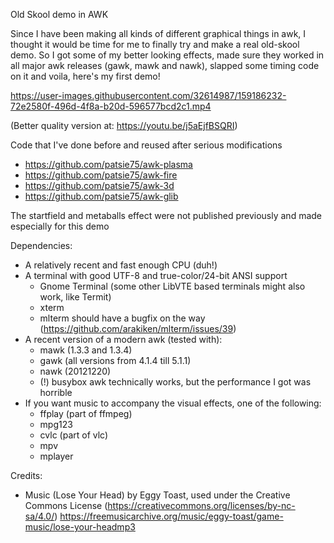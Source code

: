 Old Skool demo in AWK

Since I have been making all kinds of different graphical things in awk, I thought it would be time for me to finally try and make a real old-skool demo. So I got some of my better looking effects, made sure they worked in all major awk releases (gawk, mawk and nawk), slapped some timing code on it and voila, here's my first demo!


https://user-images.githubusercontent.com/32614987/159186232-72e2580f-496d-4f8a-b20d-596577bcd2c1.mp4


(Better quality version at: https://youtu.be/j5aEjfBSQRI)

Code that I've done before and reused after serious modifications
  - https://github.com/patsie75/awk-plasma
  - https://github.com/patsie75/awk-fire
  - https://github.com/patsie75/awk-3d
  - https://github.com/patsie75/awk-glib

The startfield and metaballs effect were not published previously and made especially for this demo

Dependencies:
  - A relatively recent and fast enough CPU (duh!)
  - A terminal with good UTF-8 and true-color/24-bit ANSI support
    - Gnome Terminal (some other LibVTE based terminals might also work, like Termit)
    - xterm
    - mlterm should have a bugfix on the way (https://github.com/arakiken/mlterm/issues/39)
  - A recent version of a modern awk (tested with):
    - mawk (1.3.3 and 1.3.4)
    - gawk (all versions from 4.1.4 till 5.1.1)
    - nawk (20121220)
    - (!) busybox awk technically works, but the performance I got was horrible
  - If you want music to accompany the visual effects, one of the following:
    - ffplay (part of ffmpeg)
    - mpg123
    - cvlc (part of vlc)
    - mpv
    - mplayer

Credits:
 - Music (Lose Your Head) by Eggy Toast, used under the Creative Commons License (https://creativecommons.org/licenses/by-nc-sa/4.0/)
   https://freemusicarchive.org/music/eggy-toast/game-music/lose-your-headmp3

